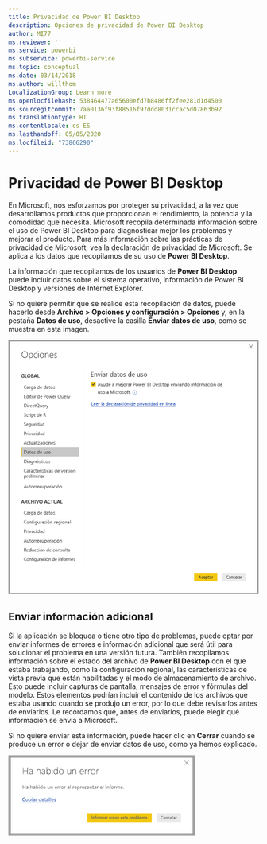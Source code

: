 ```yaml
---
title: Privacidad de Power BI Desktop
description: Opciones de privacidad de Power BI Desktop
author: MI77
ms.reviewer: ''
ms.service: powerbi
ms.subservice: powerbi-service
ms.topic: conceptual
ms.date: 03/14/2018
ms.author: willthom
LocalizationGroup: Learn more
ms.openlocfilehash: 538464477a65600efd7b8486ff2fee281d1d4500
ms.sourcegitcommit: 7aa0136f93f88516f97ddd8031ccac5d07863b92
ms.translationtype: HT
ms.contentlocale: es-ES
ms.lasthandoff: 05/05/2020
ms.locfileid: "73866290"
---
```

# <a name="power-bi-desktop-privacy"></a>Privacidad de Power BI Desktop

En Microsoft, nos esforzamos por proteger su privacidad, a la vez que desarrollamos productos que proporcionan el rendimiento, la potencia y la comodidad que necesita. Microsoft recopila determinada información sobre el uso de Power BI Desktop para diagnosticar mejor los problemas y mejorar el producto. Para más información sobre las prácticas de privacidad de Microsoft, vea la declaración de privacidad de Microsoft. Se aplica a los datos que recopilamos de su uso de **Power BI Desktop**.
 
La información que recopilamos de los usuarios de **Power BI Desktop** puede incluir datos sobre el sistema operativo, información de Power BI Desktop y versiones de Internet Explorer. 
 
Si no quiere permitir que se realice esta recopilación de datos, puede hacerlo desde **Archivo > Opciones y configuración > Opciones** y, en la pestaña **Datos de uso**, desactive la casilla **Enviar datos de uso**, como se muestra en esta imagen.

![Configuración de opciones para enviar datos de uso](media/desktop-privacy/privacy_01.png)

## <a name="sending-additional-information"></a>Enviar información adicional

Si la aplicación se bloquea o tiene otro tipo de problemas, puede optar por enviar informes de errores e información adicional que será útil para solucionar el problema en una versión futura. También recopilamos información sobre el estado del archivo de **Power BI Desktop** con el que estaba trabajando, como la configuración regional, las características de vista previa que están habilitadas y el modo de almacenamiento de archivo. Esto puede incluir capturas de pantalla, mensajes de error y fórmulas del modelo. Estos elementos podrían incluir el contenido de los archivos que estaba usando cuando se produjo un error, por lo que debe revisarlos antes de enviarlos. Le recordamos que, antes de enviarlos, puede elegir qué información se envía a Microsoft.  
 
Si no quiere enviar esta información, puede hacer clic en **Cerrar** cuando se produce un error o dejar de enviar datos de uso, como ya hemos explicado. 

![Cuadro de diálogo de bloqueo](media/desktop-privacy/privacy_02.png)
